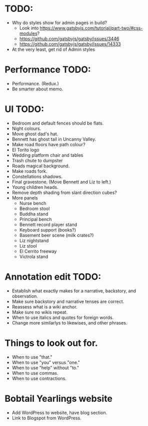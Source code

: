 # TODO:
* Why do styles show for admin pages in build?
    * Look into https://www.gatsbyjs.com/tutorial/part-two/#css-modules?
    * https://github.com/gatsbyjs/gatsby/issues/3446
    * https://github.com/gatsbyjs/gatsby/issues/14333
* At the very least, get rid of Admin styles

# Performance TODO:
* Performance. (Redux.)
* Be smarter about memo.

# UI TODO:
* Bedroom and default fences should be flats.
* Night colours.
* Move ghost dad's hat.
* Bennett has ghost tail in Uncanny Valley.
* Make road floors have path colour?
* El Torito logo
* Wedding platform chair and tables
* Trash chute to dumpster
* Roads magical background.
* Make roads fork.
* Constellations shadows.
* Final gravestone. (Move Bennett and Liz to left.)
* Young children heads.
* Remove depth shading from slant direction cubes?
* More panels
    * Nurse bench
    * Bedroom stool
    * Buddha stand
    * Principal bench
    * Bennett record player stand
    * Keyboard support (books?)
    * Basement beer scene (milk crates?)
    * Liz nightstand
    * Liz stool
    * El Cerrito freeway
    * Victrola stand

# Annotation edit TODO:
* Establish what exactly makes for a narrative, backstory, and observation.
* Make sure backstory and narrative tenses are correct.
* Reassess what is a wiki anchor.
* Make sure no wikis repeat.
* When to use italics and quotes for foreign words.
* Change more similarlys to likewises, and other phrases.

# Things to look out for.
* When to use "that."
* When to use "you" versus "one."
* When to use "help" without "to."
* When to use commas.
* When to use contractions.

# Bobtail Yearlings website
* Add WordPress to website, have blog section.
* Link to Blogspot from WordPress.
